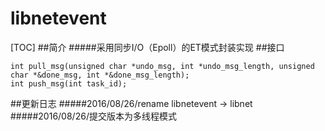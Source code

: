 # libnetevent
[TOC]
##简介
#####采用同步I/O（Epoll）的ET模式封装实现
##接口
```
int pull_msg(unsigned char *undo_msg, int *undo_msg_length, unsigned char *&done_msg, int *&done_msg_length);
int push_msg(int task_id);
```
##更新日志
#####2016/08/26/rename libnetevent -> libnet
#####2016/08/26/提交版本为多线程模式
